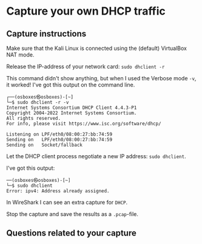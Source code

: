# Capture your own DHCP traffic

## Capture instructions

Make sure that the Kali Linux is connected using the (default) VirtualBox NAT mode.

Release the IP-address of your network card: `sudo dhclient -r`

This command didn't show anything, but when I used the Verbose mode `-v`, it worked! I've got this output on the command line.

```console
┌──(osboxes㉿osboxes)-[~]
└─$ sudo dhclient -r -v
Internet Systems Consortium DHCP Client 4.4.3-P1
Copyright 2004-2022 Internet Systems Consortium.
All rights reserved.
For info, please visit https://www.isc.org/software/dhcp/

Listening on LPF/eth0/08:00:27:bb:74:59
Sending on   LPF/eth0/08:00:27:bb:74:59
Sending on   Socket/fallback
```

Let the DHCP client process negotiate a new IP address: `sudo dhclient`.

I've got this output:

```console
──(osboxes㉿osboxes)-[~]
└─$ sudo dhclient
Error: ipv4: Address already assigned.
```

In WireShark I can see an extra capture for `DHCP`.

Stop the capture and save the results as a `.pcap`-file.

## Questions related to your capture


